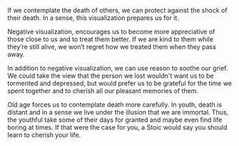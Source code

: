 If we contemplate the death of others, we can protect against the shock of their death. In a sense, this visualization prepares us for it.


Negative visualization, encourages us to become more appreciative of those close to us and to treat them better. If we are kind to them while they’re still alive, we won’t regret how we treated them when they pass away.

In addition to negative visualization, we can use reason to soothe our grief. We could take the view that the person we lost wouldn't want us to be tormented and depressed, but would prefer us to be grateful for the time we spent together and to cherish all our pleasant memories of them.

Old age forces us to contemplate death more carefully. In youth, death is distant and in a sense we live under the illusion that we are immortal. Thus, the youthful take some of their days for granted and maybe even find life boring at times. If that were the case for you, a Stoic would say you should learn to cherish your life.